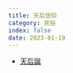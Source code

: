 ```yaml
---
title: 天后信仰
category: 民俗
index: false
date: 2023-01-19
---
```

<adsense></adsense>

- [天后誕](tin-hau-festival.md)